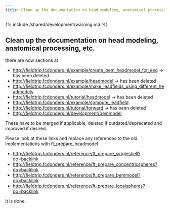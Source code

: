 ```yaml
---
title: Clean up the documentation on head modeling, anatomical processing, etc.
---
```


{% include /shared/development/warning.md %}

## Clean up the documentation on head modeling, anatomical processing, etc.

there are now sections at

- http://fieldtrip.fcdonders.nl/example/create_bem_headmodel_for_eeg -> has been deleted
- http://fieldtrip.fcdonders.nl/example/headmodel -> has been deleted
- http://fieldtrip.fcdonders.nl/example/make_leadfields_using_different_headmodels
- http://fieldtrip.fcdonders.nl/tutorial/headmodel -> has been deleted
- http://fieldtrip.fcdonders.nl/example/compute_leadfield
- http://fieldtrip.fcdonders.nl/tutorial/forward -> has been deleted
- http://fieldtrip.fcdonders.nl/development/bemmodel

These have to be merged if applicable, deleted if outdated/deprecated and improved if desired.

Please look at these links and replace any references to the old implementations with ft_prepare_headmodel

- http://fieldtrip.fcdonders.nl/reference/ft_prepare_singleshell?do=backlink
- http://fieldtrip.fcdonders.nl/reference/ft_prepare_concentricspheres?do=backlink
- http://fieldtrip.fcdonders.nl/reference/ft_prepare_bemmodel?do=backlink
- http://fieldtrip.fcdonders.nl/reference/ft_prepare_localspheres?do=backlink

It is done.
